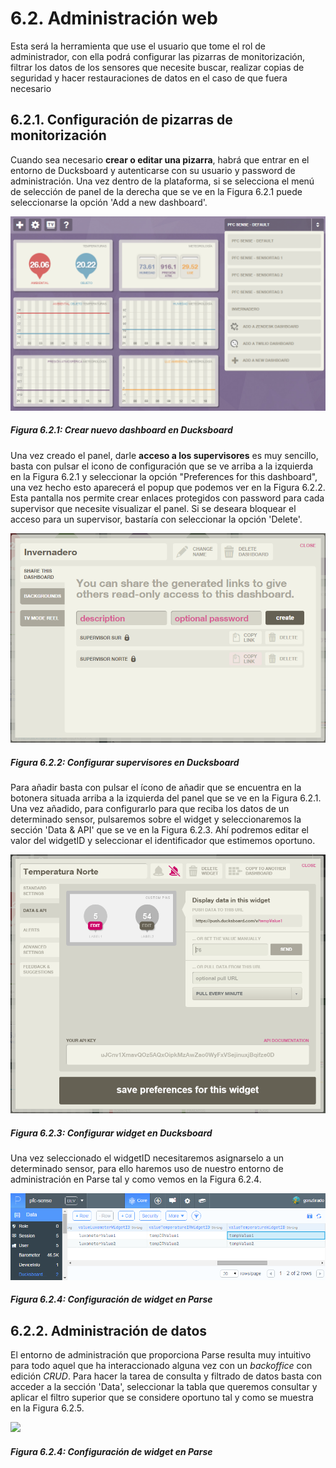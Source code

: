 # 6.2. Administración web

Esta será la herramienta que use el usuario que tome el rol de administrador, con ella podrá  configurar las pizarras de monitorización, filtrar los datos de los sensores que necesite buscar, realizar copias de seguridad y hacer restauraciones de datos en el caso de que fuera necesario

## 6.2.1. Configuración de pizarras de monitorización

Cuando sea necesario **crear o editar una pizarra**, habrá que entrar en el entorno de Ducksboard y autenticarse con su usuario y password de administración. Una vez dentro de la plataforma, si se selecciona el menú de selección de panel de la derecha que se ve en la Figura 6.2.1 puede seleccionarse la opción 'Add a new dashboard'.

![](./imagenes/ducksboard_crear_dashboard.png)
##### *Figura 6.2.1: Crear nuevo dashboard en Ducksboard*

Una vez creado el panel, darle **acceso a los supervisores** es muy sencillo, basta con pulsar el icono de configuración que se ve arriba a la izquierda en la Figura 6.2.1 y seleccionar la opción "Preferences for this dashboard", una vez hecho esto aparecerá el popup que podemos ver en la Figura 6.2.2. Esta pantalla nos permite crear enlaces protegidos con password para cada supervisor que necesite visualizar el panel. Si se deseara bloquear el acceso para un supervisor, bastaría con seleccionar la opción 'Delete'.

![](./imagenes/ducksboard_configurar_supervisores.png)
##### *Figura 6.2.2: Configurar supervisores en Ducksboard*

Para añadir basta con pulsar el ícono de añadir que se encuentra en la botonera situada arriba a la izquierda del panel que se ve en la Figura 6.2.1. Una vez añadido, para configurarlo para que reciba los datos de un determinado sensor, pulsaremos sobre el widget y seleccionaremos la sección 'Data & API' que se ve en la Figura 6.2.3. Ahí podremos editar el valor del widgetID y seleccionar el identificador que estimemos oportuno.

![](./imagenes/ducksboard_configurar_widget.png)
##### *Figura 6.2.3: Configurar widget en Ducksboard*

Una vez seleccionado el widgetID necesitaremos asignarselo a un determinado sensor, para ello haremos uso de nuestro entorno de administración en Parse tal y como vemos en la Figura 6.2.4.

![](./imagenes/parse_configuracion_widget.PNG)
##### *Figura 6.2.4: Configuración de widget en Parse*


## 6.2.2. Administración de datos

El entorno de administración que proporciona Parse resulta muy intuitivo para todo aquel que ha interaccionado alguna vez con un *backoffice* con edición *CRUD*. Para hacer la tarea de consulta y filtrado de datos basta con acceder a la sección 'Data', seleccionar la tabla que queremos consultar y aplicar el filtro superior que se considere oportuno tal y como se muestra en la Figura 6.2.5.

![](./imagenes/parse_consulta_datos.PNG)
##### *Figura 6.2.4: Configuración de widget en Parse*